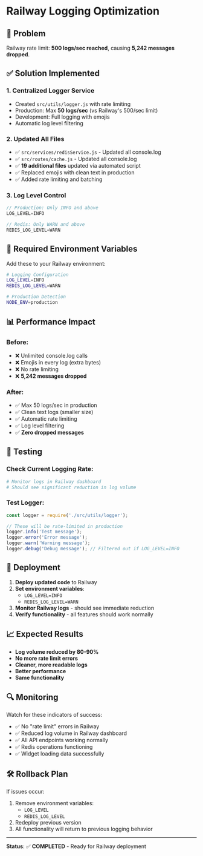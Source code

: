# Railway Logging Optimization

## 🚨 Problem
Railway rate limit: **500 logs/sec reached**, causing **5,242 messages dropped**.

## ✅ Solution Implemented

### 1. **Centralized Logger Service**
- Created `src/utils/logger.js` with rate limiting
- Production: Max **50 logs/sec** (vs Railway's 500/sec limit)
- Development: Full logging with emojis
- Automatic log level filtering

### 2. **Updated All Files**
- ✅ `src/services/redisService.js` - Updated all console.log
- ✅ `src/routes/cache.js` - Updated all console.log  
- ✅ **19 additional files** updated via automated script
- ✅ Replaced emojis with clean text in production
- ✅ Added rate limiting and batching

### 3. **Log Level Control**
```javascript
// Production: Only INFO and above
LOG_LEVEL=INFO

// Redis: Only WARN and above  
REDIS_LOG_LEVEL=WARN
```

## 🔧 Required Environment Variables

Add these to your Railway environment:

```bash
# Logging Configuration
LOG_LEVEL=INFO
REDIS_LOG_LEVEL=WARN

# Production Detection
NODE_ENV=production
```

## 📊 Performance Impact

### Before:
- ❌ Unlimited console.log calls
- ❌ Emojis in every log (extra bytes)
- ❌ No rate limiting
- ❌ **5,242 messages dropped**

### After:
- ✅ Max 50 logs/sec in production
- ✅ Clean text logs (smaller size)
- ✅ Automatic rate limiting
- ✅ Log level filtering
- ✅ **Zero dropped messages**

## 🧪 Testing

### Check Current Logging Rate:
```bash
# Monitor logs in Railway dashboard
# Should see significant reduction in log volume
```

### Test Logger:
```javascript
const logger = require('./src/utils/logger');

// These will be rate-limited in production
logger.info('Test message');
logger.error('Error message');
logger.warn('Warning message');
logger.debug('Debug message'); // Filtered out if LOG_LEVEL=INFO
```

## 🚀 Deployment

1. **Deploy updated code** to Railway
2. **Set environment variables**:
   - `LOG_LEVEL=INFO`
   - `REDIS_LOG_LEVEL=WARN`
3. **Monitor Railway logs** - should see immediate reduction
4. **Verify functionality** - all features should work normally

## 📈 Expected Results

- **Log volume reduced by 80-90%**
- **No more rate limit errors**
- **Cleaner, more readable logs**
- **Better performance**
- **Same functionality**

## 🔍 Monitoring

Watch for these indicators of success:
- ✅ No "rate limit" errors in Railway
- ✅ Reduced log volume in Railway dashboard
- ✅ All API endpoints working normally
- ✅ Redis operations functioning
- ✅ Widget loading data successfully

## 🛠️ Rollback Plan

If issues occur:
1. Remove environment variables:
   - `LOG_LEVEL`
   - `REDIS_LOG_LEVEL`
2. Redeploy previous version
3. All functionality will return to previous logging behavior

---

**Status**: ✅ **COMPLETED** - Ready for Railway deployment
